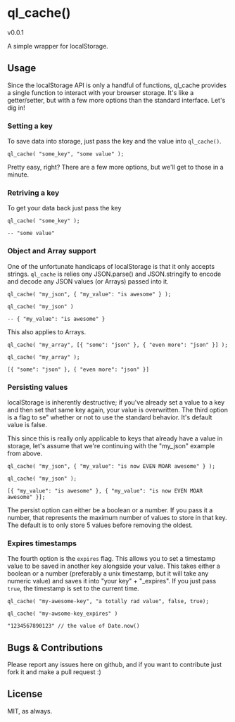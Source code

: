 # ql\_cache()

v0.0.1

A simple wrapper for localStorage.

## Usage

Since the localStorage API is only a handful of functions, ql\_cache provides a single function to interact with your browser storage. It's like a getter/setter, but with a few more options than the standard interface. Let's dig in!

### Setting a key

To save data into storage, just pass the key and the value into
`ql_cache()`.

    ql_cache( "some_key", "some value" );

Pretty easy, right? There are a few more options, but we'll get to those
in a minute.

### Retriving a key

To get your data back just pass the key

    ql_cache( "some_key" );

    -- "some value"

### Object and Array support

One of the unfortunate handicaps of localStorage is that it only accepts
strings. `ql_cache` is relies ony JSON.parse() and
JSON.stringify to encode and decode any JSON values (or Arrays) passed into it.

    ql_cache( "my_json", { "my_value": "is awesome" } );

    ql_cache( "my_json" )

    -- { "my_value": "is awesome" }

This also applies to Arrays.

    ql_cache( "my_array", [{ "some": "json" }, { "even more": "json" }] );

    ql_cache( "my_array" );

    [{ "some": "json" }, { "even more": "json" }]

### Persisting values

localStorage is inherently destructive; if you've already set a value to
a key and then set that same key again, your value is overwritten. The
third option is a flag to se" whether or not to use the standard
behavior. It's default value is false.

This since this is really only applicable to keys that already have a
value in storage, let's assume that we're continuing with the "my\_json" example from
above.

    ql_cache( "my_json", { "my_value": "is now EVEN MOAR awesome" } );

    ql_cache( "my_json" );

    [{ "my_value": "is awesome" }, { "my_value": "is now EVEN MOAR awesome" }];

The persist option can either be a boolean or a number. If you pass it a
number, that represents the maximum number of values to store in that
key. The default is to only store 5 values before removing the oldest.

### Expires timestamps

The fourth option is the `expires` flag. This allows you to set a timestamp value
to be saved in another key alongside your value. This takes either a
boolean or a number (preferably a unix timestamp, but it will take any
numeric value) and saves it into "your key" + "\_expires". If you just
pass `true`, the timestamp is set to the current time.

    ql_cache( "my-awesome-key", "a totally rad value", false, true);

    ql_cache( "my-awsome-key_expires" )

    "1234567890123" // the value of Date.now()

## Bugs & Contributions

Please report any issues here on github, and if you want to contribute
just fork it and make a pull request :)

## License

MIT, as always.
